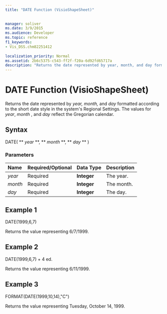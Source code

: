 ```yaml
---
title: "DATE Function (VisioShapeSheet)"
 
 
manager: soliver
ms.date: 3/9/2015
ms.audience: Developer
ms.topic: reference
f1_keywords:
- Vis_DSS.chm82251412
 
localization_priority: Normal
ms.assetid: 2b6c5375-c543-ff2f-f20a-6d92fd65717a
description: "Returns the date represented by year, month, and day formatted according to the short date style in the system's Regional Settings. The values for year , month , and day reflect the Gregorian calendar."
---
```


# DATE Function (VisioShapeSheet)

Returns the date represented by  *year, month,*  and  *day*  formatted according to the short date style in the system's Regional Settings. The values for  *year*, *month*  , and  *day*  reflect the Gregorian calendar. 
  
## Syntax

DATE( ** *year* **, ** *month* **, ** *day* ** ) 
  
### Parameters

|**Name**|**Required/Optional**|**Data Type**|**Description**|
|:-----|:-----|:-----|:-----|
| _year_ <br/> |Required  <br/> |**Integer** <br/> |The year.  <br/> |
| _month_ <br/> |Required  <br/> |**Integer** <br/> |The month.  <br/> |
| _day_ <br/> |Required  <br/> |**Integer** <br/> |The day.  <br/> |
   
## Example 1

DATE(1999,6,7)
  
Returns the value representing 6/7/1999.
  
## Example 2

DATE(1999,6,7) + 4 ed.
  
Returns the value representing 6/11/1999.
  
## Example 3

FORMAT(DATE(1999,10,14),"C")
  
Returns the value representing Tuesday, October 14, 1999.
  

